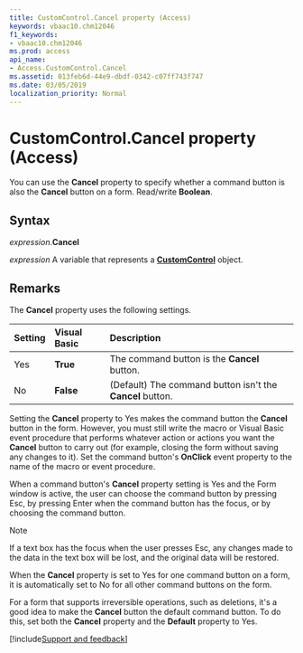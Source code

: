 ```yaml
---
title: CustomControl.Cancel property (Access)
keywords: vbaac10.chm12046
f1_keywords:
- vbaac10.chm12046
ms.prod: access
api_name:
- Access.CustomControl.Cancel
ms.assetid: 013feb6d-44e9-dbdf-0342-c07ff743f747
ms.date: 03/05/2019
localization_priority: Normal
---
```



# CustomControl.Cancel property (Access)

You can use the **Cancel** property to specify whether a command button is also the **Cancel** button on a form. Read/write **Boolean**.


## Syntax

_expression_.**Cancel**

_expression_ A variable that represents a **[CustomControl](Access.CustomControl.md)** object.


## Remarks

The **Cancel** property uses the following settings.

|Setting|Visual Basic|Description|
|:-----|:-----|:-----|
|Yes|**True**|The command button is the **Cancel** button.|
|No|**False**|(Default) The command button isn't the **Cancel** button.|

Setting the **Cancel** property to Yes makes the command button the **Cancel** button in the form. However, you must still write the macro or Visual Basic event procedure that performs whatever action or actions you want the **Cancel** button to carry out (for example, closing the form without saving any changes to it). Set the command button's **OnClick** event property to the name of the macro or event procedure.

When a command button's **Cancel** property setting is Yes and the Form window is active, the user can choose the command button by pressing Esc, by pressing Enter when the command button has the focus, or by choosing the command button.

> [!NOTE] 
> If a text box has the focus when the user presses Esc, any changes made to the data in the text box will be lost, and the original data will be restored.

When the **Cancel** property is set to Yes for one command button on a form, it is automatically set to No for all other command buttons on the form.

For a form that supports irreversible operations, such as deletions, it's a good idea to make the **Cancel** button the default command button. To do this, set both the **Cancel** property and the **Default** property to Yes.




[!include[Support and feedback](~/includes/feedback-boilerplate.md)]